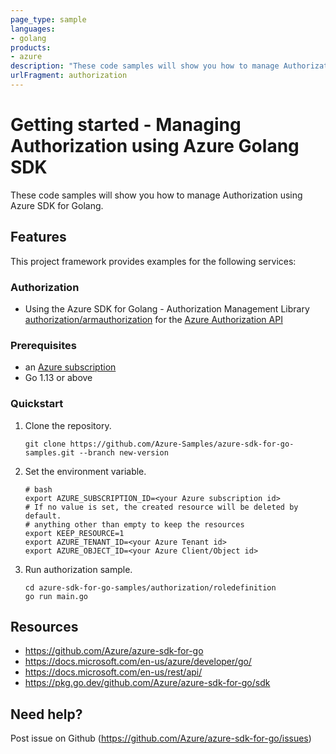 ```yaml
---
page_type: sample
languages:
- golang
products:
- azure
description: "These code samples will show you how to manage Authorization using Azure SDK for Golang."
urlFragment: authorization
---
```


# Getting started - Managing Authorization using Azure Golang SDK

These code samples will show you how to manage Authorization using Azure SDK for Golang.

## Features

This project framework provides examples for the following services:

### Authorization
* Using the Azure SDK for Golang - Authorization Management Library [authorization/armauthorization](https://pkg.go.dev/github.com/Azure/azure-sdk-for-go/sdk/authorization/armauthorization) for the [Azure Authorization API](https://docs.microsoft.com/en-us/rest/api/authorization/)

### Prerequisites
* an [Azure subscription](https://azure.microsoft.com)
* Go 1.13 or above

### Quickstart

1. Clone the repository.

    ```
    git clone https://github.com/Azure-Samples/azure-sdk-for-go-samples.git --branch new-version
    ```
2. Set the environment variable.

   ```
   # bash
   export AZURE_SUBSCRIPTION_ID=<your Azure subscription id> 
   # If no value is set, the created resource will be deleted by default.
   # anything other than empty to keep the resources
   export KEEP_RESOURCE=1 
   export AZURE_TENANT_ID=<your Azure Tenant id>          
   export AZURE_OBJECT_ID=<your Azure Client/Object id> 
   ```

3. Run authorization sample.

    ```
    cd azure-sdk-for-go-samples/authorization/roledefinition
    go run main.go
    ```
   
## Resources

- https://github.com/Azure/azure-sdk-for-go
- https://docs.microsoft.com/en-us/azure/developer/go/
- https://docs.microsoft.com/en-us/rest/api/
- https://pkg.go.dev/github.com/Azure/azure-sdk-for-go/sdk

## Need help?

Post issue on Github (https://github.com/Azure/azure-sdk-for-go/issues)
